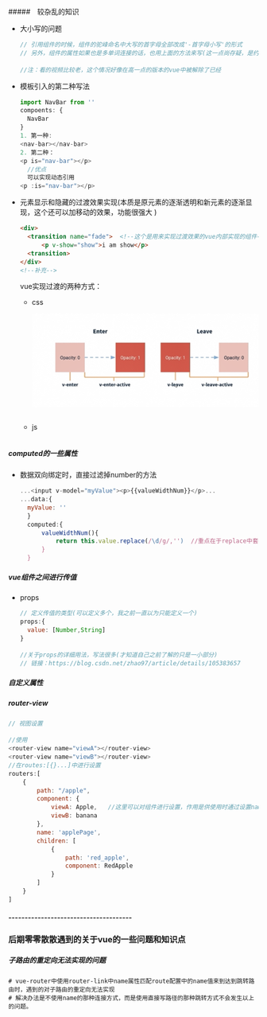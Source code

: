 #####　较杂乱的知识

+ 大小写的问题

  ```js
  // 引用组件的时候，组件的驼峰命名中大写的首字母全部改成'-首字母小写'的形式
  // 另外，组件的属性如果也是多单词连接的话，也用上面的方法来写(这一点尚存疑，是约定俗成的规范吗？我喜欢用_来写，因为这样双击左键可以直接选上整个属性)
  
  //注：看的视频比较老，这个情况好像在高一点的版本的vue中被解除了已经
  ```

+ 模板引入的第二种写法

  ```js
  import NavBar from ''
  compoents: {
  	NavBar
  }
  1. 第一种:
  <nav-bar></nav-bar>
  2. 第二种：
  <p is="nav-bar"></p>
  	//优点
  	可以实现动态引用
  <p :is="nav-bar"></p>
  ```

+ 元素显示和隐藏的过渡效果实现(本质是原元素的逐渐透明和新元素的逐渐显现，这个还可以加移动的效果，功能很强大 )

  ```html
  <div>
  	<transition name="fade">  <!--这个是用来实现过渡效果的vue内部实现的组件-->
  		<p v-show="show">i am show</p>
  	<transition>
  </div>
  <!--补充-->
  ```

  vue实现过渡的两种方式：

  + css

    ![vue中试用css实现过渡效果](.\vue中试用css实现过渡效果.png)
  
    ```
  
    ```

    
  
  + js
  
    ```
    
    ```
  
    

##### computed的一些属性

+ 数据双向绑定时，直接过滤掉number的方法

  ```js
  ...<input v-model="myValue"><p>{{valueWidthNum}}</p>...
  ...data:{
  	myValue: ''
  	}
  	computed:{
  		valueWidthNum(){
  			return this.value.replace(/\d/g/,'')  //重点在于replace中套正则表达式的用法
  		} 
  	}
  ```


##### vue组件之间进行传值

+ props

  ```js
  // 定义传值的类型(可以定义多个，我之前一直以为只能定义一个)
  props:{
  	value: [Number,String]
  }
  
  //关于props的详细用法，写法很多(才知道自己之前了解的只是一小部分)
  // 链接：https://blog.csdn.net/zhao97/article/details/105383657
  ```

##### 自定义属性

##### router-view

```js
// 视图设置

//使用
<router-view name="viewA"></router-view>
<router-view name="viewB"></router-view>
//在routes:[{}...]中进行设置
routers:[
    {
        path: "/apple",
        component: {
            viewA: Apple,   //这里可以对组件进行设置，作用是供使用时通过设置name达到选择不同组件的效果
            viewB: banana
        },
        name: 'applePage',
        children: [
            {
                path: 'red_apple',
                component: RedApple
            }
        ]
    }
]

```



#### --------------------------------------

### 后期零零散散遇到的关于vue的一些问题和知识点

##### 子路由的重定向无法实现的问题

```shell
# vue-router中使用router-link中name属性匹配route配置中的name值来到达到跳转路由时，遇到的对子路由的重定向无法实现
# 解决办法是不使用name的那种连接方式，而是使用直接写路径的那种跳转方式不会发生以上的问题。
```

